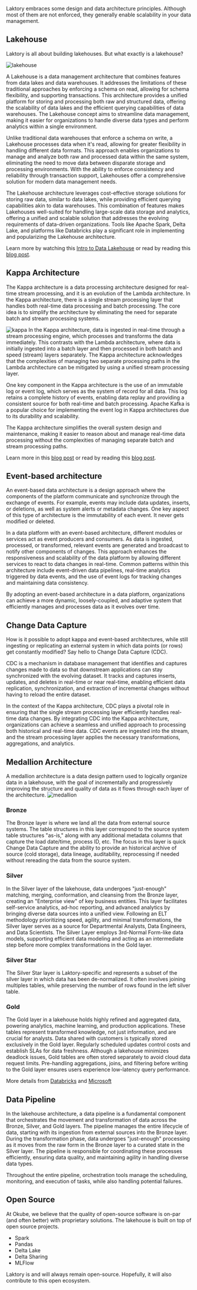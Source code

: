 Laktory embraces some design and data architecture principles.
Although most of them are not enforced, they generally enable scalability in your data management. 

## Lakehouse
Laktory is all about building lakehouses. But what exactly is a lakehouse?

![lakehouse](../images/lakehouse.png)

A Lakehouse is a data management architecture that combines features from data lakes and data warehouses. It addresses the limitations of these traditional approaches by enforcing a schema on read, allowing for schema flexibility, and supporting transactions. This architecture provides a unified platform for storing and processing both raw and structured data, offering the scalability of data lakes and the efficient querying capabilities of data warehouses. The Lakehouse concept aims to streamline data management, making it easier for organizations to handle diverse data types and perform analytics within a single environment.

Unlike traditional data warehouses that enforce a schema on write, a Lakehouse processes data when it's read, allowing for greater flexibility in handling different data formats. This approach enables organizations to manage and analyze both raw and processed data within the same system, eliminating the need to move data between disparate storage and processing environments. With the ability to enforce consistency and reliability through transaction support, Lakehouses offer a comprehensive solution for modern data management needs.

The Lakehouse architecture leverages cost-effective storage solutions for storing raw data, similar to data lakes, while providing efficient querying capabilities akin to data warehouses. This combination of features makes Lakehouses well-suited for handling large-scale data storage and analytics, offering a unified and scalable solution that addresses the evolving requirements of data-driven organizations. Tools like Apache Spark, Delta Lake, and platforms like Databricks play a significant role in implementing and popularizing the Lakehouse architecture.

Learn more by watching this [Intro to Data Lakehouse](https://www.youtube.com/watch?v=myLiFw9AUKY) or read by reading this [blog post](https://www.databricks.com/blog/2020/01/30/what-is-a-data-lakehouse.html). 

## Kappa Architecture
The Kappa architecture is a data processing architecture designed for real-time stream processing, and it is an evolution of the Lambda architecture. 
In the Kappa architecture, there is a single stream processing layer that handles both real-time data processing and batch processing. 
The core idea is to simplify the architecture by eliminating the need for separate batch and stream processing systems.

![kappa](../images/kappa.png)
In the Kappa architecture, data is ingested in real-time through a stream processing engine, which processes and transforms the data immediately. This contrasts with the Lambda architecture, where data is initially ingested into a batch layer and then processed in both batch and speed (stream) layers separately. The Kappa architecture acknowledges that the complexities of managing two separate processing paths in the Lambda architecture can be mitigated by using a unified stream processing layer.

One key component in the Kappa architecture is the use of an immutable log or event log, which serves as the system of record for all data. This log retains a complete history of events, enabling data replay and providing a consistent source for both real-time and batch processing. Apache Kafka is a popular choice for implementing the event log in Kappa architectures due to its durability and scalability.

The Kappa architecture simplifies the overall system design and maintenance, making it easier to reason about and manage real-time data processing without the complexities of managing separate batch and stream processing paths.

Learn more in this [blog post](https://www.youtube.com/watch?v=myLiFw9AUKY) or read by reading this [blog post](https://pradeepl.com/blog/kappa-architecture/).

## Event-based architecture
An event-based data architecture is a design approach where the components of the platform communicate and synchronize through the exchange of events. 
For example, events may include data updates, inserts, or deletions, as well as system alerts or metadata changes. One key aspect of this type of architecture is the immutability of each event. It never gets modified or deleted. 

In a data platform with an event-based architecture, different modules or services act as event producers and consumers.
As data is ingested, processed, or transformed, relevant events are generated and broadcast to notify other components of changes.
This approach enhances the responsiveness and scalability of the data platform by allowing different services to react to data changes in real-time. 
Common patterns within this architecture include event-driven data pipelines, real-time analytics triggered by data events, and the use of event logs for tracking changes and maintaining data consistency.

By adopting an event-based architecture in a data platform, organizations can achieve a more dynamic, loosely-coupled, and adaptive system that efficiently manages and processes data as it evolves over time.

## Change Data Capture
How is it possible to adopt kappa and event-based architectures, while still ingesting or replicating an external system in which data points (or rows) get constantly modified? Say hello to Change Data Capture (CDC).

CDC is a mechanism in database management that identifies and captures changes made to data so that downstream applications can stay synchronized with the evolving dataset. 
It tracks and captures inserts, updates, and deletes in real-time or near real-time, enabling efficient data replication, synchronization, and extraction of incremental changes without having to reload the entire dataset.

In the context of the Kappa architecture, CDC plays a pivotal role in ensuring that the single stream processing layer efficiently handles real-time data changes. 
By integrating CDC into the Kappa architecture, organizations can achieve a seamless and unified approach to processing both historical and real-time data. 
CDC events are ingested into the stream, and the stream processing layer applies the necessary transformations, aggregations, and analytics.


## Medallion Architecture
A medallion architecture is a data design pattern used to logically organize data in a lakehouse, with the goal of incrementally and progressively improving the structure and quality of data as it flows through each layer of the architecture.
![medallion](../images/medallion.png)

### Bronze
The Bronze layer is where we land all the data from external source systems.
The table structures in this layer correspond to the source system table structures "as-is," along with any additional metadata columns that capture the load date/time, process ID, etc. 
The focus in this layer is quick Change Data Capture and the ability to provide an historical archive of source (cold storage), data lineage, auditability, reprocessing if needed without rereading the data from the source system.

### Silver
In the Silver layer of the lakehouse, data undergoes "just-enough" matching, merging, conformation, and cleansing from the Bronze layer, creating an "Enterprise view" of key business entities. 
This layer facilitates self-service analytics, ad-hoc reporting, and advanced analytics by bringing diverse data sources into a unified view. 
Following an ELT methodology prioritizing speed, agility, and minimal transformations, the Silver layer serves as a source for Departmental Analysts, Data Engineers, and Data Scientists. 
The Silver Layer employs 3rd-Normal Form-like data models, supporting efficient data modeling and acting as an intermediate step before more complex transformations in the Gold layer.

### Silver Star
The Silver Star layer is Laktory-specific and represents a subset of the silver layer in which data has been de-normalized. It often involves joining multiples tables, while preserving the number of rows found in the left silver table. 

### Gold
The Gold layer in a lakehouse holds highly refined and aggregated data, powering analytics, machine learning, and production applications. 
These tables represent transformed knowledge, not just information, and are crucial for analysts.
Data shared with customers is typically stored exclusively in the Gold layer.
Regularly scheduled updates control costs and establish SLAs for data freshness. 
Although a lakehouse minimizes deadlock issues, Gold tables are often stored separately to avoid cloud data request limits.
Pre-handling aggregations, joins, and filtering before writing to the Gold layer ensures users experience low-latency query performance.

More details from [Databricks](https://www.databricks.com/glossary/medallion-architecture) and [Microsoft](https://learn.microsoft.com/en-us/azure/databricks/lakehouse/medallion) 

## Data Pipeline
In the lakehouse architecture, a data pipeline is a fundamental component that orchestrates the movement and transformation of data across the Bronze, Silver, and Gold layers.
The pipeline manages the entire lifecycle of data, starting with its ingestion from external sources into the Bronze layer. 
During the transformation phase, data undergoes "just-enough" processing as it moves from the raw form in the Bronze layer to a curated state in the Silver layer.
The pipeline is responsible for coordinating these processes efficiently, ensuring data quality, and maintaining agility in handling diverse data types.

Throughout the entire pipeline, orchestration tools manage the scheduling, monitoring, and execution of tasks, while also handling potential failures.


## Open Source
At Okube, we believe that the quality of open-source software is on-par (and often better) with proprietary solutions.
The lakehouse is built on top of open source projects.

* Spark
* Pandas
* Delta Lake
* Delta Sharing
* MLFlow

Laktory is and will always remain open-source. Hopefully, it will also contribute to this open ecosystem.